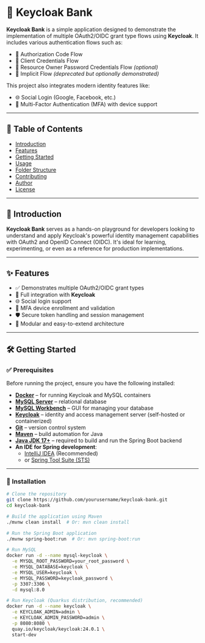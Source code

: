 # 🏦 Keycloak Bank

**Keycloak Bank** is a simple application designed to demonstrate the implementation of multiple OAuth2/OIDC grant type flows using **Keycloak**. It includes various authentication flows such as:

- 🔐 Authorization Code Flow  
- 🔐 Client Credentials Flow  
- 🔐 Resource Owner Password Credentials Flow *(optional)*  
- 🔐 Implicit Flow *(deprecated but optionally demonstrated)*  

This project also integrates modern identity features like:

- 🌐 Social Login (Google, Facebook, etc.)  
- 📱 Multi-Factor Authentication (MFA) with device support

---

## 📑 Table of Contents

- [Introduction](#introduction)
- [Features](#features)
- [Getting Started](#getting-started)
- [Usage](#usage)
- [Folder Structure](#folder-structure)
- [Contributing](#contributing)
- [Author](#author)
- [License](#license)

---

## 📘 Introduction

**Keycloak Bank** serves as a hands-on playground for developers looking to understand and apply Keycloak's powerful identity management capabilities with OAuth2 and OpenID Connect (OIDC). It's ideal for learning, experimenting, or even as a reference for production implementations.

---

## ✨ Features

- ✅ Demonstrates multiple OAuth2/OIDC grant types
- 🔑 Full integration with **Keycloak**
- 🌐 Social login support
- 📱 MFA device enrollment and validation
- 🛡 Secure token handling and session management
- 🧩 Modular and easy-to-extend architecture

---

## 🛠 Getting Started

### ✅ Prerequisites

Before running the project, ensure you have the following installed:

- [**Docker**](https://www.docker.com/) – for running Keycloak and MySQL containers
- [**MySQL Server**](https://dev.mysql.com/downloads/mysql/) – relational database
- [**MySQL Workbench**](https://dev.mysql.com/downloads/workbench/) – GUI for managing your database
- [**Keycloak**](https://www.keycloak.org/) – identity and access management server (self-hosted or containerized)
- [**Git**](https://git-scm.com/) – version control system
- [**Maven**](https://maven.apache.org/) – build automation for Java
- [**Java JDK 17+**](https://adoptium.net/) – required to build and run the Spring Boot backend
- **An IDE for Spring development**:
  - [IntelliJ IDEA](https://www.jetbrains.com/idea/) (Recommended)
  - or [Spring Tool Suite (STS)](https://spring.io/tools)

---

### 🔧 Installation

```bash
# Clone the repository
git clone https://github.com/yourusername/keycloak-bank.git
cd keycloak-bank

# Build the application using Maven
./mvnw clean install  # Or: mvn clean install

# Run the Spring Boot application
./mvnw spring-boot:run  # Or: mvn spring-boot:run

# Run MySQL
docker run -d --name mysql-keycloak \
  -e MYSQL_ROOT_PASSWORD=your_root_password \
  -e MYSQL_DATABASE=keycloak \
  -e MYSQL_USER=keycloak \
  -e MYSQL_PASSWORD=keycloak_password \
  -p 3307:3306 \
  -d mysql:8.0

# Run Keycloak (Quarkus distribution, recommended)
docker run -d --name keycloak \
  -e KEYCLOAK_ADMIN=admin \
  -e KEYCLOAK_ADMIN_PASSWORD=admin \
  -p 8080:8080 \
  quay.io/keycloak/keycloak:24.0.1 \
  start-dev





